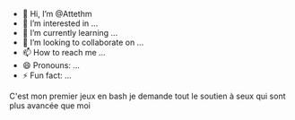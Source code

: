 - 👋 Hi, I’m @Attethm
- 👀 I’m interested in ...
- 🌱 I’m currently learning ...
- 💞️ I’m looking to collaborate on ...
- 📫 How to reach me ...
- 😄 Pronouns: ...
- ⚡ Fun fact: ...

<!---
Attethm/Attethm is a ✨ special ✨ repository because its `README.md` (this file) appears on your GitHub profile.
You can click the Preview link to take a look at your changes.
--->
C'est mon premier jeux en bash je demande tout le soutien à seux qui sont plus avancée que moi

